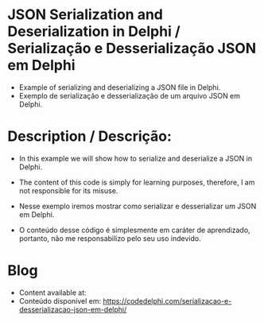 # JSON Serialization and Deserialization in Delphi / Serialização e Desserialização JSON em Delphi
- Example of serializing and deserializing a JSON file in Delphi.
- Exemplo de serialização e desserialização de um arquivo JSON em Delphi.

# Description / Descrição:
- In this example we will show how to serialize and deserialize a JSON in Delphi.
- The content of this code is simply for learning purposes, therefore, I am not responsible for its misuse.

- Nesse exemplo iremos mostrar como serializar e desserializar um JSON em Delphi.
- O conteúdo desse código é simplesmente em caráter de aprendizado, portanto, não me responsabilizo pelo seu uso indevido.

# Blog
- Content available at:
- Conteúdo disponível em:
  https://codedelphi.com/serializacao-e-desserializacao-json-em-delphi/
